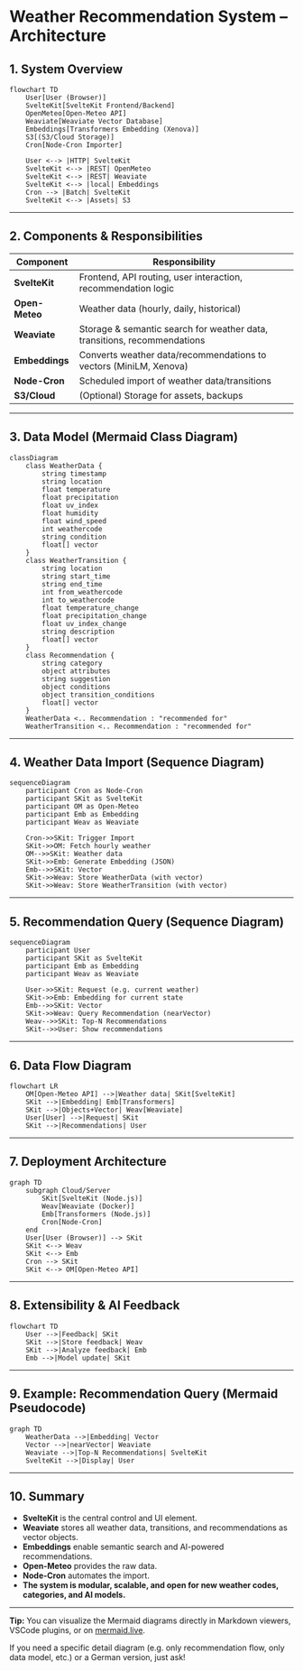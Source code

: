 # Weather Recommendation System – Architecture

## 1. System Overview

```mermaid
flowchart TD
    User[User (Browser)]
    SvelteKit[SvelteKit Frontend/Backend]
    OpenMeteo[Open-Meteo API]
    Weaviate[Weaviate Vector Database]
    Embeddings[Transformers Embedding (Xenova)]
    S3[(S3/Cloud Storage)]
    Cron[Node-Cron Importer]

    User <--> |HTTP| SvelteKit
    SvelteKit <--> |REST| OpenMeteo
    SvelteKit <--> |REST| Weaviate
    SvelteKit <--> |local| Embeddings
    Cron --> |Batch| SvelteKit
    SvelteKit <--> |Assets| S3
```

---

## 2. Components & Responsibilities

| Component         | Responsibility                                                        |
|-------------------|-----------------------------------------------------------------------|
| **SvelteKit**     | Frontend, API routing, user interaction, recommendation logic          |
| **Open-Meteo**    | Weather data (hourly, daily, historical)                              |
| **Weaviate**      | Storage & semantic search for weather data, transitions, recommendations|
| **Embeddings**    | Converts weather data/recommendations to vectors (MiniLM, Xenova)      |
| **Node-Cron**     | Scheduled import of weather data/transitions                          |
| **S3/Cloud**      | (Optional) Storage for assets, backups                                |

---

## 3. Data Model (Mermaid Class Diagram)

```mermaid
classDiagram
    class WeatherData {
        string timestamp
        string location
        float temperature
        float precipitation
        float uv_index
        float humidity
        float wind_speed
        int weathercode
        string condition
        float[] vector
    }
    class WeatherTransition {
        string location
        string start_time
        string end_time
        int from_weathercode
        int to_weathercode
        float temperature_change
        float precipitation_change
        float uv_index_change
        string description
        float[] vector
    }
    class Recommendation {
        string category
        object attributes
        string suggestion
        object conditions
        object transition_conditions
        float[] vector
    }
    WeatherData <.. Recommendation : "recommended for"
    WeatherTransition <.. Recommendation : "recommended for"
```

---

## 4. Weather Data Import (Sequence Diagram)

```mermaid
sequenceDiagram
    participant Cron as Node-Cron
    participant SKit as SvelteKit
    participant OM as Open-Meteo
    participant Emb as Embedding
    participant Weav as Weaviate

    Cron->>SKit: Trigger Import
    SKit->>OM: Fetch hourly weather
    OM-->>SKit: Weather data
    SKit->>Emb: Generate Embedding (JSON)
    Emb-->>SKit: Vector
    SKit->>Weav: Store WeatherData (with vector)
    SKit->>Weav: Store WeatherTransition (with vector)
```

---

## 5. Recommendation Query (Sequence Diagram)

```mermaid
sequenceDiagram
    participant User
    participant SKit as SvelteKit
    participant Emb as Embedding
    participant Weav as Weaviate

    User->>SKit: Request (e.g. current weather)
    SKit->>Emb: Embedding for current state
    Emb-->>SKit: Vector
    SKit->>Weav: Query Recommendation (nearVector)
    Weav-->>SKit: Top-N Recommendations
    SKit-->>User: Show recommendations
```

---

## 6. Data Flow Diagram

```mermaid
flowchart LR
    OM[Open-Meteo API] -->|Weather data| SKit[SvelteKit]
    SKit -->|Embedding| Emb[Transformers]
    SKit -->|Objects+Vector| Weav[Weaviate]
    User[User] -->|Request| SKit
    SKit -->|Recommendations| User
```

---

## 7. Deployment Architecture

```mermaid
graph TD
    subgraph Cloud/Server
        SKit[SvelteKit (Node.js)]
        Weav[Weaviate (Docker)]
        Emb[Transformers (Node.js)]
        Cron[Node-Cron]
    end
    User[User (Browser)] --> SKit
    SKit <--> Weav
    SKit <--> Emb
    Cron --> SKit
    SKit <--> OM[Open-Meteo API]
```

---

## 8. Extensibility & AI Feedback

```mermaid
flowchart TD
    User -->|Feedback| SKit
    SKit -->|Store feedback| Weav
    SKit -->|Analyze feedback| Emb
    Emb -->|Model update| SKit
```

---

## 9. Example: Recommendation Query (Mermaid Pseudocode)

```mermaid
graph TD
    WeatherData -->|Embedding| Vector
    Vector -->|nearVector| Weaviate
    Weaviate -->|Top-N Recommendations| SvelteKit
    SvelteKit -->|Display| User
```

---

## 10. Summary

- **SvelteKit** is the central control and UI element.
- **Weaviate** stores all weather data, transitions, and recommendations as vector objects.
- **Embeddings** enable semantic search and AI-powered recommendations.
- **Open-Meteo** provides the raw data.
- **Node-Cron** automates the import.
- **The system is modular, scalable, and open for new weather codes, categories, and AI models.**

---

**Tip:**
You can visualize the Mermaid diagrams directly in Markdown viewers, VSCode plugins, or on [mermaid.live](https://mermaid.live/).

If you need a specific detail diagram (e.g. only recommendation flow, only data model, etc.) or a German version, just ask! 